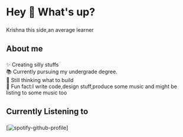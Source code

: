 <h1 align="left">Hey 👋 What's up?</h1>

###

<p align="left">Krishna this side,an average learner</p>

###

<h2 align="left">About me</h2>

###

<p align="left">✨ Creating silly stuffs<br>📚 Currently pursuing my undergrade degree.<br>🎯 Still thinking what to build<br>🎲 Fun fact:I write code,design stuff,produce some music and  might be listing to some music too</p>

###
###

<h2 align="left">Currently Listening to</h2>

###
[![spotify-github-profile](https://spotify-github-profile.kittinanx.com/api/view?uid=31eq3547p3drfawz256uxy4erspy&cover_image=true&theme=natemoo-re&show_offline=false&background_color=000000&interchange=false&bar_color_cover=false&bar_color=53b14f)]
